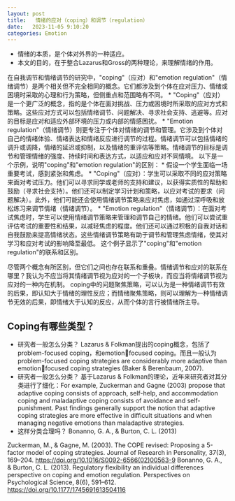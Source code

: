 ```yaml
---
layout: post
title:   情绪的应对（coping）和调节（regulation）
date:   2023-11-05 9:10:20
categories: Emotion
---
```



* 情绪的本质，是个体对外界的一种适应。
* 本文的目的，在于整合Lazarus和Gross的两种理论，来理解情绪的作用。

在自我调节和情绪调节的研究中，"coping"（应对）和"emotion regulation"（情绪调节）是两个相关但不完全相同的概念。它们都涉及到个体在应对压力、情绪或困境时采取的心理和行为策略，但侧重点和范围略有不同。
    * "Coping"（应对）是一个更广泛的概念，指的是个体在面对挑战、压力或困境时所采取的应对方式和策略。这些应对方式可以包括情绪调节、问题解决、寻求社会支持、逃避等。应对的目标是应对和适应外部环境的压力或内部的情感困扰。
      * "Emotion regulation"（情绪调节）则更专注于个体对情绪的调节和管理。它涉及到个体对自己的情绪体验、情绪表达和情绪反应进行调节的过程。情绪调节可以包括情绪的调升或调降，情绪的延迟或抑制，以及情绪的重评估等策略。情绪调节的目标是调节和管理情绪的强度、持续时间和表达方式，以适应和应对不同情境。
以下是一个示例，说明"coping"和"emotion regulation"的区别：
    * 假设一个学生面临一场重要考试，感到紧张和焦虑。
    * "Coping"（应对）：学生可以采取不同的应对策略来面对考试压力。他们可以寻求同学或老师的支持和建议，以获得实质性的帮助和鼓励（寻求社会支持）。他们还可以制定学习计划和策略，以应对考试的要求（问题解决）。此外，他们可能还会使用情绪调节策略来应对焦虑，如通过深呼吸和放松练习来调节情绪（情绪调节）。
    * "Emotion regulation"（情绪调节）：在面对考试焦虑时，学生可以使用情绪调节策略来管理和调节自己的情绪。他们可以尝试重评估考试的重要性和结果，以减轻焦虑的程度。他们还可以通过积极的自我对话和自我鼓励来提高情绪状态。这些情绪调节策略有助于调节和管理焦虑情绪，使其对学习和应对考试的影响降至最低。
这个例子显示了"coping"和"emotion regulation"的联系和区别。


尽管两个概念有所区别，但它们之间也存在联系和重叠。情绪调节和应对的联系在哪里？我认为不应当将其情绪调节视为应对的一个子板块，而应当将情绪调节视为应对的一种内在机制。
coping中的问题聚焦策略，可以认为是一种情绪调节有效的后果，即认知大于情绪的理性反应；而情绪聚焦策略，则可以理解为一种情绪调节无效的后果，即情绪大于认知的反应，从而个体的言行被情绪所主导。


## Coping有哪些类型？

* 研究者一般怎么分类？ Lazarus & Folkman提出的coping概念，包括了problem-focused coping，和emotionfocused coping。而且一般认为problem-focused coping strategies are considerably more adaptive than emotionfocused coping strategies (Baker & Berenbaum, 2007).
* 研究者一般怎么分类？  基于Lazarus & Folkman的理论，近年来研究者对其分类进行了细化：For example, Zuckerman and Gagne (2003) propose that adaptive coping consists of approach, self-help, and accommodation coping and maladaptive coping consists of avoidance and self-punishment. Past findings generally
support the notion that adaptive coping strategies are more effective in difficult situations and when managing negative emotions than maladaptive strategies.
* 这样分类合理吗？ Bonanno, G. A., & Burton, C. L. (2013)

Zuckerman, M., & Gagne, M. (2003). The COPE revised: Proposing a 5-factor model of coping strategies. Journal of Research in Personality, 37(3), 169–204. https://doi.org/10.1016/S0092-6566(02)00563-9
Bonanno, G. A., & Burton, C. L. (2013). Regulatory flexibility an individual differences perspective on coping and emotion regulation. Perspectives on Psychological Science, 8(6), 591–612. https://doi.org/10.1177/1745691613504116
